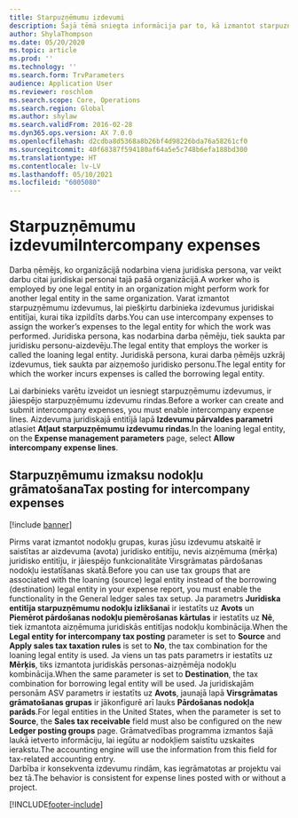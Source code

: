 ```yaml
---
title: Starpuzņēmumu izdevumi
description: Šajā tēmā sniegta informācija par to, kā izmantot starpuzņēmumu izdevumus, lai piešķirtu darbinieka izdevumus juridiskai entitījai, kurai tika izpildīts darbs.
author: ShylaThompson
ms.date: 05/20/2020
ms.topic: article
ms.prod: ''
ms.technology: ''
ms.search.form: TrvParameters
audience: Application User
ms.reviewer: roschlom
ms.search.scope: Core, Operations
ms.search.region: Global
ms.author: shylaw
ms.search.validFrom: 2016-02-28
ms.dyn365.ops.version: AX 7.0.0
ms.openlocfilehash: d2cdba8d5368a8b26bf4d98226bda76a58261cf0
ms.sourcegitcommit: 40f68387f594180af64a5e5c748b6efa188bd300
ms.translationtype: HT
ms.contentlocale: lv-LV
ms.lasthandoff: 05/10/2021
ms.locfileid: "6005080"
---
```

# <a name="intercompany-expenses"></a><span data-ttu-id="55b1b-103">Starpuzņēmumu izdevumi</span><span class="sxs-lookup"><span data-stu-id="55b1b-103">Intercompany expenses</span></span>

<span data-ttu-id="55b1b-104">Darba ņēmējs, ko organizācijā nodarbina viena juridiska persona, var veikt darbu citai juridiskai personai tajā pašā organizācijā.</span><span class="sxs-lookup"><span data-stu-id="55b1b-104">A worker who is employed by one legal entity in an organization might perform work for another legal entity in the same organization.</span></span> <span data-ttu-id="55b1b-105">Varat izmantot starpuzņēmumu izdevumus, lai piešķirtu darbinieka izdevumus juridiskai entitījai, kurai tika izpildīts darbs.</span><span class="sxs-lookup"><span data-stu-id="55b1b-105">You can use intercompany expenses to assign the worker’s expenses to the legal entity for which the  work was performed.</span></span> <span data-ttu-id="55b1b-106">Juridiska persona, kas nodarbina darba ņēmēju, tiek saukta par juridisku personu-aizdevēju.</span><span class="sxs-lookup"><span data-stu-id="55b1b-106">The legal entity that employs the worker is called the loaning legal entity.</span></span> <span data-ttu-id="55b1b-107">Juridiskā persona, kurai darba ņēmējs uzkrāj izdevumus, tiek saukta par aizņemošo juridisko personu.</span><span class="sxs-lookup"><span data-stu-id="55b1b-107">The legal entity for which the worker incurs expenses is called the borrowing legal entity.</span></span> 

<span data-ttu-id="55b1b-108">Lai darbinieks varētu izveidot un iesniegt starpuzņēmumu izdevumus, ir jāiespējo starpuzņēmumu izdevumu rindas.</span><span class="sxs-lookup"><span data-stu-id="55b1b-108">Before a worker can create and submit intercompany expenses, you must enable intercompany expense lines.</span></span> <span data-ttu-id="55b1b-109">Aizdevuma juridiskajā entitījā lapā **Izdevumu pārvaldes parametri** atlasiet **Atļaut starpuzņēmumu izdevumu rindas**.</span><span class="sxs-lookup"><span data-stu-id="55b1b-109">In the loaning legal entity, on the **Expense management parameters** page, select **Allow intercompany expense lines**.</span></span> 

## <a name="tax-posting-for-intercompany-expenses"></a><span data-ttu-id="55b1b-110">Starpuzņēmumu izmaksu nodokļu grāmatošana</span><span class="sxs-lookup"><span data-stu-id="55b1b-110">Tax posting for intercompany expenses</span></span>

[!include [banner](../includes/banner.md)]

<span data-ttu-id="55b1b-111">Pirms varat izmantot nodokļu grupas, kuras jūsu izdevumu atskaitē ir saistītas ar aizdevuma (avota) juridisko entitīju, nevis aizņēmuma (mērķa) juridisko entitīju, ir jāiespējo funkcionalitāte Virsgrāmatas pārdošanas nodokļu iestatīšanas skatā.</span><span class="sxs-lookup"><span data-stu-id="55b1b-111">Before you can use tax groups that are associated with the loaning (source) legal entity instead of the borrowing (destination) legal entity in your expense report, you must enable the functionality in the General ledger sales tax setup.</span></span> <span data-ttu-id="55b1b-112">Ja parametrs **Juridiska entitīja starpuzņēmumu nodokļu izlikšanai** ir iestatīts uz **Avots** un **Piemērot pārdošanas nodokļu piemērošanas kārtulas** ir iestatīts uz **Nē**, tiek izmantota aizņēmuma juridiskās entitījas nodokļu kombinācija.</span><span class="sxs-lookup"><span data-stu-id="55b1b-112">When the **Legal entity for intercompany tax posting** parameter is set to **Source** and **Apply sales tax taxation rules** is set to **No**, the tax combination for the loaning legal entity is used.</span></span> <span data-ttu-id="55b1b-113">Ja viens un tas pats parametrs ir iestatīts uz **Mērķis**, tiks izmantota juridiskās personas-aizņēmēja nodokļu kombinācija.</span><span class="sxs-lookup"><span data-stu-id="55b1b-113">When the same parameter is set to **Destination**, the tax combination for borrowing legal entity will be used.</span></span> <span data-ttu-id="55b1b-114">Ja juridiskajām personām ASV parametrs ir iestatīts uz **Avots**, jaunajā lapā **Virsgrāmatas grāmatošanas grupas** ir jākonfigurē arī lauks **Pārdošanas nodokļa parāds**.</span><span class="sxs-lookup"><span data-stu-id="55b1b-114">For legal entities in the United States, when the parameter is set to **Source**, the **Sales tax receivable** field must also be configured on the new **Ledger posting groups** page.</span></span> <span data-ttu-id="55b1b-115">Grāmatvedības programma izmantos šajā laukā ietverto informāciju, lai iegūtu ar nodokļiem saistītu uzskaites ierakstu.</span><span class="sxs-lookup"><span data-stu-id="55b1b-115">The accounting engine will use the information from this field for tax-related accounting entry.</span></span>   
<span data-ttu-id="55b1b-116">Darbība ir konsekventa izdevumu rindām, kas iegrāmatotas ar projektu vai bez tā.</span><span class="sxs-lookup"><span data-stu-id="55b1b-116">The behavior is consistent for expense lines posted with or without a project.</span></span>  


[!INCLUDE[footer-include](../includes/footer-banner.md)]
